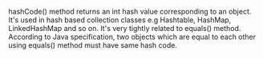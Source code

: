 hashCode() method returns an int hash value corresponding to an object.
It's used in hash based collection classes e.g Hashtable, HashMap,
LinkedHashMap and so on. It's very tightly related to equals() method.
According to Java specification, two objects which are equal to each
other using equals() method must have same hash code.
